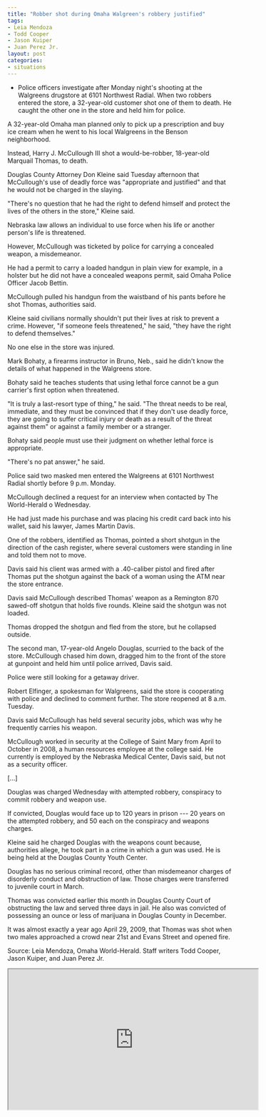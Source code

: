```yaml
---
title: "Robber shot during Omaha Walgreen's robbery justified"
tags:
- Leia Mendoza
- Todd Cooper
- Jason Kuiper
- Juan Perez Jr.
layout: post
categories:
- situations
---
```


- Police officers investigate after Monday night's shooting at the Walgreens drugstore at 6101 Northwest Radial. When two robbers entered the store, a 32-year-old customer shot one of them to death. He caught the other one in the store and held him for police.

A 32-year-old Omaha man planned only to pick up a prescription and buy ice cream when he went to his local Walgreens in the Benson neighborhood.

Instead, Harry J. McCullough III shot a would-be-robber, 18-year-old Marquail Thomas, to death.

Douglas County Attorney Don Kleine said Tuesday afternoon that McCullough's use of deadly force was "appropriate and justified" and that he would not be charged in the slaying.

"There's no question that he had the right to defend himself and protect the lives of the others in the store," Kleine said.

Nebraska law allows an individual to use force when his life or another person's life is threatened.

However, McCullough was ticketed by police for carrying a concealed weapon, a misdemeanor.

He had a permit to carry a loaded handgun in plain view for example, in a holster but he did not have a concealed weapons permit, said Omaha Police Officer Jacob Bettin.

McCullough pulled his handgun from the waistband of his pants before he shot Thomas, authorities said.

Kleine said civilians normally shouldn't put their lives at risk to prevent a crime. However, "if someone feels threatened," he said, "they have the right to defend themselves."

No one else in the store was injured.

Mark Bohaty, a firearms instructor in Bruno, Neb., said he didn't know the details of what happened in the Walgreens store.

Bohaty said he teaches students that using lethal force cannot be a gun carrier's first option when threatened.

"It is truly a last-resort type of thing," he said. "The threat needs to be real, immediate, and they must be convinced that if they don't use deadly force, they are going to suffer critical injury or death as a result of the threat against them" or against a family member or a stranger.

Bohaty said people must use their judgment on whether lethal force is appropriate.

"There's no pat answer," he said.

Police said two masked men entered the Walgreens at 6101 Northwest Radial shortly before 9 p.m. Monday.

McCullough declined a request for an interview when contacted by The World-Herald o Wednesday.

He had just made his purchase and was placing his credit card back into his wallet, said his lawyer, James Martin Davis.

One of the robbers, identified as Thomas, pointed a short shotgun in the direction of the cash register, where several customers were standing in line and told them not to move.

Davis said his client was armed with a .40-caliber pistol and fired after Thomas put the shotgun against the back of a woman using the ATM near the store entrance.

Davis said McCullough described Thomas' weapon as a Remington 870 sawed-off shotgun that holds five rounds. Kleine said the shotgun was not loaded.

Thomas dropped the shotgun and fled from the store, but he collapsed outside.

The second man, 17-year-old Angelo Douglas, scurried to the back of the store. McCullough chased him down, dragged him to the front of the store at gunpoint and held him until police arrived, Davis said.

Police were still looking for a getaway driver.

Robert Elfinger, a spokesman for Walgreens, said the store is cooperating with police and declined to comment further. The store reopened at 8 a.m. Tuesday.

Davis said McCullough has held several security jobs, which was why he frequently carries his weapon.

McCullough worked in security at the College of Saint Mary from April to October in 2008, a human resources employee at the college said. He currently is employed by the Nebraska Medical Center, Davis said, but not as a security officer.

\[...\]

Douglas was charged Wednesday with attempted robbery, conspiracy to commit robbery and weapon use.

If convicted, Douglas would face up to 120 years in prison --- 20 years on the attempted robbery, and 50 each on the conspiracy and weapons charges.

Kleine said he charged Douglas with the weapons count because, authorities allege, he took part in a crime in which a gun was used. He is being held at the Douglas County Youth Center.

Douglas has no serious criminal record, other than misdemeanor charges of disorderly conduct and obstruction of law. Those charges were transferred to juvenile court in March.

Thomas was convicted earlier this month in Douglas County Court of obstructing the law and served three days in jail. He also was convicted of possessing an ounce or less of marijuana in Douglas County in December.

It was almost exactly a year ago April 29, 2009, that Thomas was shot when two males approached a crowd near 21st and Evans Street and opened fire.

Source: Leia Mendoza, Omaha World-Herald. Staff writers Todd Cooper, Jason Kuiper, and Juan Perez Jr.

<iframe width="560" height="315" src="https://www.youtube.com/embed/lRkNbp0JP48" title="Walgreens Shooting"></iframe>
